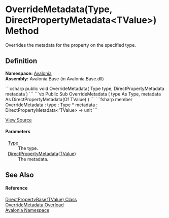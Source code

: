 # OverrideMetadata(Type, DirectPropertyMetadata&lt;TValue&gt;) Method


Overrides the metadata for the property on the specified type.



## Definition
**Namespace:** <a href="N_Avalonia">Avalonia</a>  
**Assembly:** Avalonia.Base (in Avalonia.Base.dll)

<Tabs groupId="api-code-preview">
<TabItem value="csharp" label="C#">
```csharp
public void OverrideMetadata(
	Type type,
	DirectPropertyMetadata<TValue> metadata
)
```
</TabItem>
<TabItem value="vb" label="VB">
```vb
Public Sub OverrideMetadata ( 
	type As Type,
	metadata As DirectPropertyMetadata(Of TValue)
)
```
</TabItem>
<TabItem value="fsharp" label="F#">
```fsharp
member OverrideMetadata : 
        type : Type * 
        metadata : DirectPropertyMetadata<'TValue> -> unit 
```
</TabItem>
</Tabs>



<a href="https://github.com/AvaloniaUI/Avalonia/tree/master/src/Avalonia.Base/DirectPropertyBase.cs#L126" title="View the source code">View Source</a>



#### Parameters
<dl><dt>  <a href="https://learn.microsoft.com/dotnet/api/system.type" target="_blank" rel="noopener noreferrer">Type</a></dt><dd>The type.</dd><dt>  <a href="T_Avalonia_DirectPropertyMetadata_1">DirectPropertyMetadata</a>(<a href="T_Avalonia_DirectPropertyBase_1">TValue</a>)</dt><dd>The metadata.</dd></dl>

## See Also


#### Reference
<a href="T_Avalonia_DirectPropertyBase_1">DirectPropertyBase(TValue) Class</a>  
<a href="Overload_Avalonia_DirectPropertyBase_1_OverrideMetadata">OverrideMetadata Overload</a>  
<a href="N_Avalonia">Avalonia Namespace</a>  


